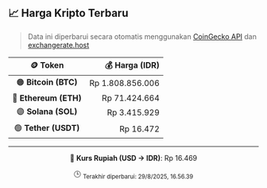 

<!-- HARGA_KRIPTO -->
## 📈 Harga Kripto Terbaru

> Data ini diperbarui secara otomatis menggunakan [CoinGecko API](https://www.coingecko.com/) dan [exchangerate.host](https://exchangerate.host/)

<div align="center">

| 🪙 Token | 💰 Harga (IDR) |
|:------:|---------------:|
| 🟠 **Bitcoin (BTC)**   | Rp 1.808.856.006 |
| 🔵 **Ethereum (ETH)**  | Rp 71.424.664 |
| 🟣 **Solana (SOL)**    | Rp 3.415.929 |
| 🟢 **Tether (USDT)**   | Rp 16.472 |

---

💱 **Kurs Rupiah (USD → IDR)**: Rp 16.469

🕒 <sub>Terakhir diperbarui: 29/8/2025, 16.56.39</sub>

</div>
<!-- /HARGA_KRIPTO -->